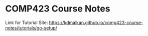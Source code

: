 # COMP423 Course Notes

Link for Tutorial Site: https://kdmalkan.github.io/comp423-course-notes/tutorials/go-setup/